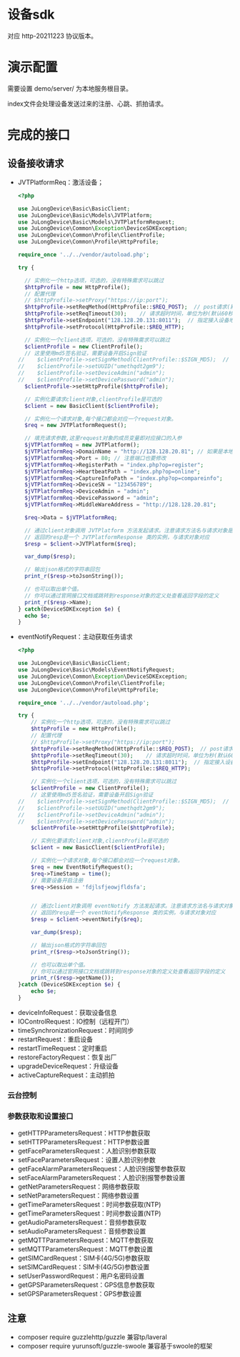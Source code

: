 # 设备sdk
对应 http-20211223 协议版本。

# 演示配置
需要设置 demo/server/ 为本地服务根目录。

index文件会处理设备发送过来的注册、心跳、抓拍请求。

# 完成的接口

## 设备接收请求
- JVTPlatformReq：激活设备；
    ```php
  <?php
  
  use JuLongDevice\Basic\BasicClient;
  use JuLongDevice\Basic\Models\JVTPlatform;
  use JuLongDevice\Basic\Models\JVTPlatformRequest;
  use JuLongDevice\Common\Exception\DeviceSDKException;
  use JuLongDevice\Common\Profile\ClientProfile;
  use JuLongDevice\Common\Profile\HttpProfile;
  
  require_once '../../vendor/autoload.php';
  
  try {
  
      // 实例化一个http选项，可选的，没有特殊需求可以跳过
      $httpProfile = new HttpProfile();
      // 配置代理
      // $httpProfile->setProxy("https://ip:port");
      $httpProfile->setReqMethod(HttpProfile::$REQ_POST);  // post请求(默认为post请求)
      $httpProfile->setReqTimeout(30);    // 请求超时时间，单位为秒(默认60秒)
      $httpProfile->setEndpoint("128.128.20.131:8011");  // 指定接入设备地址
      $httpProfile->setProtocol(HttpProfile::$REQ_HTTP);
  
      // 实例化一个client选项，可选的，没有特殊需求可以跳过
      $clientProfile = new ClientProfile();
      // 这里使用md5签名验证，需要设备开启Sign验证
  //    $clientProfile->setSignMethod(ClientProfile::$SIGN_MD5);  // 指定签名算法(默认为md5)
  //    $clientProfile->setUUID("umethqdt2gm9");
  //    $clientProfile->setDeviceAdmin("admin");
  //    $clientProfile->setDevicePassword("admin");
      $clientProfile->setHttpProfile($httpProfile);
  
      // 实例化要请求client对象,clientProfile是可选的
      $client = new BasicClient($clientProfile);
  
      // 实例化一个请求对象,每个接口都会对应一个request对象。
      $req = new JVTPlatformRequest();
  
      // 填充请求参数,这里request对象的成员变量即对应接口的入参
      $jVTPlatformReq = new JVTPlatform();
      $jVTPlatformReq->DomainName = "http://128.128.20.81"; // 如果是本地平台，这里是平台所在服务器地址；如果是云端平台，这里是中间件所在云服务器地址
      $jVTPlatformReq->Port = 80; // 注意端口也要修改
      $jVTPlatformReq->RegisterPath = "index.php?op=register";
      $jVTPlatformReq->HeartbeatPath = "index.php?op=online";
      $jVTPlatformReq->CaptureInfoPath = "index.php?op=compareinfo";
      $jVTPlatformReq->DeviceSN = "123456789";
      $jVTPlatformReq->DeviceAdmin = "admin";
      $jVTPlatformReq->DevicePassword = "admin";
      $jVTPlatformReq->MiddleWareAddress = "http://128.128.20.81";
  
      $req->Data = $jVTPlatformReq;
  
      // 通过client对象调用 JVTPlatform 方法发起请求。注意请求方法名与请求对象是对应的
      // 返回的resp是一个 JVTPlatformResponse 类的实例，与请求对象对应
      $resp = $client->JVTPlatform($req);
  
      var_dump($resp);
  
      // 输出json格式的字符串回包
      print_r($resp->toJsonString());
  
      // 也可以取出单个值。
      // 你可以通过官网接口文档或跳转到response对象的定义处查看返回字段的定义
      print_r($resp->Name);
  } catch(DeviceSDKException $e) {
      echo $e;
  }
    ```
- eventNotifyRequest：主动获取任务请求
  ```php
  <?php
  
  use JuLongDevice\Basic\BasicClient;
  use JuLongDevice\Basic\Models\EventNotifyRequest;
  use JuLongDevice\Common\Exception\DeviceSDKException;
  use JuLongDevice\Common\Profile\ClientProfile;
  use JuLongDevice\Common\Profile\HttpProfile;
  
  require_once '../../vendor/autoload.php';
  
  try {
      // 实例化一个http选项，可选的，没有特殊需求可以跳过
      $httpProfile = new HttpProfile();
      // 配置代理
      // $httpProfile->setProxy("https://ip:port");
      $httpProfile->setReqMethod(HttpProfile::$REQ_POST);  // post请求(默认为post请求)
      $httpProfile->setReqTimeout(30);    // 请求超时时间，单位为秒(默认60秒)
      $httpProfile->setEndpoint("128.128.20.131:8011");  // 指定接入设备地址
      $httpProfile->setProtocol(HttpProfile::$REQ_HTTP);
  
      // 实例化一个client选项，可选的，没有特殊需求可以跳过
      $clientProfile = new ClientProfile();
      // 这里使用md5签名验证，需要设备开启Sign验证
  //    $clientProfile->setSignMethod(ClientProfile::$SIGN_MD5);  // 指定签名算法(默认为md5)
  //    $clientProfile->setUUID("umethqdt2gm9");
  //    $clientProfile->setDeviceAdmin("admin");
  //    $clientProfile->setDevicePassword("admin");
      $clientProfile->setHttpProfile($httpProfile);
  
      // 实例化要请求client对象,clientProfile是可选的
      $client = new BasicClient($clientProfile);
  
      // 实例化一个请求对象,每个接口都会对应一个request对象。
      $req = new EventNotifyRequest();
      $req->TimeStamp = time();
      // 需要设备开启注册
      $req->Session = 'fdjlsfjeowjfldsfa';
  
  
      // 通过client对象调用 eventNotify 方法发起请求。注意请求方法名与请求对象是对应的
      // 返回的resp是一个 eventNotifyResponse 类的实例，与请求对象对应
      $resp = $client->eventNotify($req);
  
      var_dump($resp);
  
      // 输出json格式的字符串回包
      print_r($resp->toJsonString());
  
      // 也可以取出单个值。
      // 你可以通过官网接口文档或跳转到response对象的定义处查看返回字段的定义
      print_r($resp->getName());
  }catch (DeviceSDKException $e) {
      echo $e;
  }
  ```
- deviceInfoRequest：获取设备信息
- IOControlRequest：IO控制（远程开门）
- timeSynchronizationRequest：时间同步
- restartRequest：重启设备
- restartTimeRequest：定时重启
- restoreFactoryRequest：恢复出厂
- upgradeDeviceRequest：升级设备
- activeCaptureRequest：主动抓拍

### 云台控制

### 参数获取和设置接口

- getHTTPParametersRequest：HTTP参数获取
- setHTTPParametersRequest：HTTP参数设置
- getFaceParametersRequest：人脸识别参数获取
- setFaceParametersRequest：设置人脸识别参数
- getFaceAlarmParametersRequest：人脸识别报警参数获取
- setFaceAlarmParametersRequest：人脸识别报警参数设置
- getNetParametersRequest：网络参数获取
- setNetParametersRequest：网络参数设置
- getTimeParametersRequest：时间参数获取(NTP)
- getTimeParametersRequest：时间参数设置(NTP)
- getAudioParametersRequest：音频参数获取
- setAudioParametersRequest：音频参数设置
- getMQTTParametersRequest：MQTT参数获取
- setMQTTParametersRequest：MQTT参数设置
- getSIMCardRequest：SIM卡(4G/5G)参数获取
- setSIMCardRequest：SIM卡(4G/5G)参数设置
- setUserPasswordRequest：用户名密码设置
- getGPSParametersRequest：GPS信息参数获取
- setGPSParametersRequest：GPS参数设置



## 注意

- composer require guzzlehttp/guzzle 兼容tp/laveral
- composer require yurunsoft/guzzle-swoole 兼容基于swoole的框架
